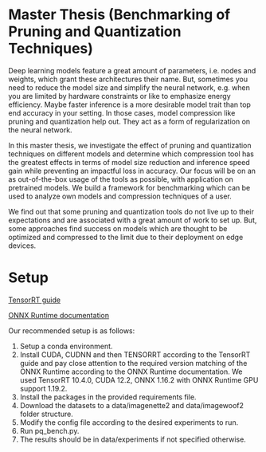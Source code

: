 # Master Thesis (Benchmarking of Pruning and Quantization Techniques)


Deep learning models feature a great amount of parameters, i.e. nodes and weights, which grant these architectures their name. But, sometimes you need to reduce the model size and simplify the neural network, e.g. when you are limited by hardware constraints or like to emphasize energy efficiency. Maybe faster inference is a more desirable model trait than top end accuracy in your setting. In those cases, model compression like pruning and quantization help out. They act as a form of regularization on the neural network.

In this master thesis, we investigate the effect of pruning and quantization techniques on different models and determine which compression tool has the greatest effects in terms of model size reduction and inference speed gain while preventing an impactful loss in accuracy. Our focus will be on an as out-of-the-box usage of the tools as possible, with application on pretrained models. We build a framework for benchmarking which can be used to analyze own models and compression techniques of a user.

We find out that some pruning and quantization tools do not live up to their expectations and are associated with a great amount of work to set up. But, some approaches find success on models which are thought to be optimized and compressed to the limit due to their deployment on edge devices.

# Setup

[TensorRT guide](https://medium.com/kgxperience/how-to-install-tensorrt-a-comprehensive-guide-99557c0e9d6)

[ONNX Runtime documentation](https://onnxruntime.ai/docs/execution-providers/TensorRT-ExecutionProvider.html)

Our recommended setup is as follows:

<ol>
  <li>Setup a conda environment.</li>
  <li>Install CUDA, CUDNN and then TENSORRT according to the TensorRT guide and pay close attention to the required version matching of the ONNX Runtime according to the ONNX Runtime documentation. We used TensorRT 10.4.0, CUDA 12.2, ONNX 1.16.2 with ONNX Runtime GPU support 1.19.2.</li>
  <li>Install the packages in the provided requirements file.</li>
  <li>Download the datasets to a data/imagenette2 and data/imagewoof2 folder structure.</li>
  <li>Modify the config file according to the desired experiments to run.</li>
  <li>Run pq_bench.py.</li>
  <li>The results should be in data/experiments if not specified otherwise.</li>
</ol> 
